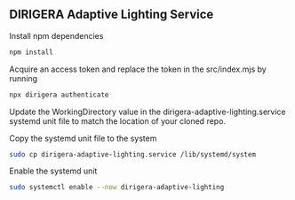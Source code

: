 ## DIRIGERA Adaptive Lighting Service
Install npm dependencies 
```bash
npm install
```

Acquire an access token and replace the token in the src/index.mjs by running
```bash
npx dirigera authenticate
```

Update the WorkingDirectory value in the dirigera-adaptive-lighting.service systemd unit file to match the location of your cloned repo.

Copy the systemd unit file to the system 
```bash
sudo cp dirigera-adaptive-lighting.service /lib/systemd/system
```

Enable the systemd unit
```bash
sudo systemctl enable --now dirigera-adaptive-lighting
```
